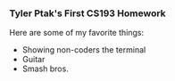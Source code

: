 ### Tyler Ptak's First CS193 Homework

Here are some of my favorite things:
- Showing non-coders the terminal
- Guitar
- Smash bros.
